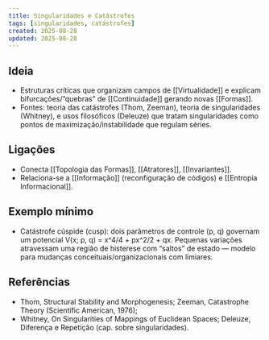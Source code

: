```yaml
---
title: Singularidades e Catástrofes
tags: [singularidades, catástrofes]
created: 2025-08-28
updated: 2025-08-28
---
```


## Ideia
- Estruturas críticas que organizam campos de [[Virtualidade]] e explicam bifurcações/”quebras” de [[Continuidade]] gerando novas [[Formas]].
- Fontes: teoria das catástrofes (Thom, Zeeman), teoria de singularidades (Whitney), e usos filosóficos (Deleuze) que tratam singularidades como pontos de maximização/instabilidade que regulam séries.

## Ligações
- Conecta [[Topologia das Formas]], [[Atratores]], [[Invariantes]].
- Relaciona-se a [[Informação]] (reconfiguração de códigos) e [[Entropia Informacional]].

## Exemplo mínimo
- Catástrofe cúspide (cusp): dois parâmetros de controle (p, q) governam um potencial V(x; p, q) = x^4/4 + px^2/2 + qx. Pequenas variações atravessam uma região de histerese com “saltos” de estado — modelo para mudanças conceituais/organizacionais com limiares.

## Referências
- Thom, Structural Stability and Morphogenesis; Zeeman, Catastrophe Theory (Scientific American, 1976);
- Whitney, On Singularities of Mappings of Euclidean Spaces; Deleuze, Diferença e Repetição (cap. sobre singularidades).

